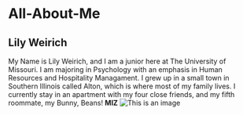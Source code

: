 # All-About-Me
## Lily Weirich
My Name is Lily Weirich, and I am a junior here at The University of Missouri. I am majoring in Psychology with an emphasis in Human Resources and Hospitality Managament. I grew up in a small town in Southern Illinois called Alton, which is where most of my family lives. I currently stay in an apartment with my four close friends, and my fifth roommate, my Bunny, Beans! 
**MIZ**
![This is an image](https://www.google.com/url?sa=i&url=https%3A%2F%2Fwww.kansascity.com%2Fnews%2Flocal%2Feducation%2Farticle245208525.html&psig=AOvVaw074OnF1y_4_cLlM7Z4kLyb&ust=1647718289405000&source=images&cd=vfe&ved=0CAsQjRxqFwoTCMjs_o6z0PYCFQAAAAAdAAAAABAD)

